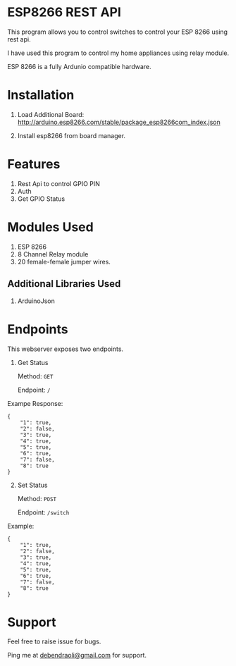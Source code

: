 # ESP8266 REST API

This program allows you to control switches to control your ESP 8266 using rest api.

I have used this program to control my home appliances using relay module.

ESP 8266 is a fully Ardunio compatible hardware.

# Installation

1. Load Additional Board: http://arduino.esp8266.com/stable/package_esp8266com_index.json

2. Install esp8266 from board manager.

# Features

1. Rest Api to control GPIO PIN
2. Auth
3. Get GPIO Status

# Modules Used

1. ESP 8266
2. 8 Channel Relay module
3. 20 female-female jumper wires.

## Additional Libraries Used

1. ArduinoJson

# Endpoints

This webserver exposes two endpoints.

1. Get Status

   Method: `GET`

   Endpoint: `/`

Exampe Response:

    {
        "1": true,
        "2": false,
        "3": true,
        "4": true,
        "5": true,
        "6": true,
        "7": false,
        "8": true
    }

2. Set Status

   Method: `POST`

   Endpoint: `/switch`

Example:

    {
        "1": true,
        "2": false,
        "3": true,
        "4": true,
        "5": true,
        "6": true,
        "7": false,
        "8": true
    }

# Support

Feel free to raise issue for bugs.

Ping me at <debendraoli@gmail.com> for support.
